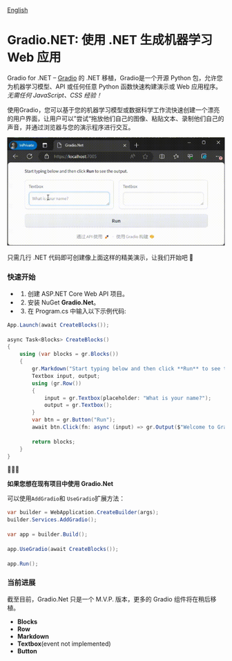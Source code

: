 
<div>

[English](../README.md)

</div>

# Gradio.NET: 使用 .NET 生成机器学习 Web 应用

Gradio for .NET – [Gradio](https://github.com/gradio-app/gradio) 的 .NET 移植，Gradio是一个开源 Python 包，允许您为机器学习模型、API 或任何任意 Python 函数快速构建演示或 Web 应用程序。*无需任何 JavaScript、CSS 经验！*

使用Gradio，您可以基于您的机器学习模型或数据科学工作流快速创建一个漂亮的用户界面，让用户可以”尝试“拖放他们自己的图像、粘贴文本、录制他们自己的声音，并通过浏览器与您的演示程序进行交互。

![demo](./demo.gif)

只需几行 .NET 代码即可创建像上面这样的精美演示，让我们开始吧 💫

### 快速开始

- 1. 创建 ASP.NET Core Web API 项目。

- 2. 安装 NuGet **Gradio.Net**。

- 3. 在 Program.cs 中输入以下示例代码:


```C#
App.Launch(await CreateBlocks());

async Task<Blocks> CreateBlocks()
{
    using (var blocks = gr.Blocks())
    {
        gr.Markdown("Start typing below and then click **Run** to see the output.");
        Textbox input, output;
        using (gr.Row())
        {
            input = gr.Textbox(placeholder: "What is your name?");
            output = gr.Textbox();
        }
        var btn = gr.Button("Run");
        await btn.Click(fn: async (input) => gr.Output($"Welcome to Gradio.Net, {input.Data[0]}!"), inputs: new[] { input }, outputs: new[] { output });

        return blocks;
    }
}
```

🎉🎉🎉

**如果您想在现有项目中使用 **Gradio.Net****

可以使用`AddGradio`和 `UseGradio`扩展方法：

```C#
var builder = WebApplication.CreateBuilder(args);
builder.Services.AddGradio();

var app = builder.Build();

app.UseGradio(await CreateBlocks());

app.Run();
```

### 当前进展

截至目前，Gradio.Net 只是一个 M.V.P. 版本，更多的 Gradio 组件将在稍后移植。

- **Blocks**
- **Row**
- **Markdown**
- **Textbox**(event not implemented)
- **Button**
